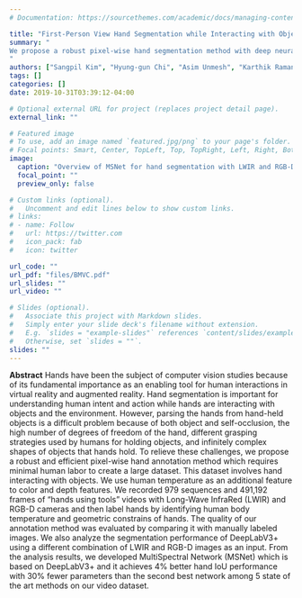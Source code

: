 ```yaml
---
# Documentation: https://sourcethemes.com/academic/docs/managing-content/

title: "First-Person View Hand Segmentation while Interacting with Objects with Multi-Spectral Sensors"
summary: "
We propose a robust pixel-wise hand segmentation method with deep neural networks by learning hand articulations from colors and depth features and auxiliary modality features.
"
authors: ["Sangpil Kim", "Hyung-gun Chi", "Asim Unmesh", "Karthik Ramani"]
tags: []
categories: []
date: 2019-10-31T03:39:12-04:00

# Optional external URL for project (replaces project detail page).
external_link: ""

# Featured image
# To use, add an image named `featured.jpg/png` to your page's folder.
# Focal points: Smart, Center, TopLeft, Top, TopRight, Left, Right, BottomLeft, Bottom, BottomRight.
image:
  caption: "Overview of MSNet for hand segmentation with LWIR and RGB-D data. The network encodes three modalities with three independent backbone networks. The network is based on the DeepLabV3+"
  focal_point: ""
  preview_only: false

# Custom links (optional).
#   Uncomment and edit lines below to show custom links.
# links:
# - name: Follow
#   url: https://twitter.com
#   icon_pack: fab
#   icon: twitter

url_code: ""
url_pdf: "files/BMVC.pdf"
url_slides: ""
url_video: ""

# Slides (optional).
#   Associate this project with Markdown slides.
#   Simply enter your slide deck's filename without extension.
#   E.g. `slides = "example-slides"` references `content/slides/example-slides.md`.
#   Otherwise, set `slides = ""`.
slides: ""
---
```

**Abstract**
Hands have been the subject of computer vision studies because of its fundamental importance as an enabling tool for human interactions in virtual reality and augmented reality. Hand segmentation is important for understanding human intent and action while hands are interacting with objects and the environment. However, parsing the hands from hand-held objects is a difficult problem because of both object and self-occlusion, the high number of degrees of freedom of the hand, different grasping strategies used by humans for holding objects, and infinitely complex shapes of objects that hands hold. To relieve these challenges, we propose a robust and efficient pixel-wise hand annotation method which requires minimal human labor to create a large dataset. This dataset involves hand interacting with objects. We use human temperature as an additional feature to color and depth features. We recorded 979 sequences and 491,192 frames of “hands using tools” videos with Long-Wave InfraRed (LWIR) and RGB-D cameras and then label hands by identifying human body temperature and geometric constrains of hands. The quality of our annotation method was evaluated by comparing it with manually labeled images. We also analyze the segmentation performance of DeepLabV3+ using a different combination of LWIR and RGB-D images as an input. From the analysis results, we developed MultiSpectral Network (MSNet) which is based on DeepLabV3+ and it achieves 4% better hand IoU performance with 30% fewer parameters than the second best network among 5 state of the art methods on our video dataset.
